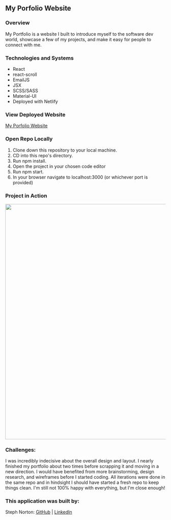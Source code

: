 ## My Porfolio Website

### Overview
My Portfolio is a website I built to introduce myself to the software dev world, showcase a few of my projects, and make it easy for people to connect with me.

### Technologies and Systems
- React 
- react-scroll
- EmailJS
- JSX
- SCSS/SASS
- Material-UI
- Deployed with Netlify

### View Deployed Website
[My Porfolio Website](https://www.stephanie-norton.com/)

### Open Repo Locally
1. Clone down this repository to your local machine.
2. CD into this repo's directory.
3. Run npm install.
4. Open the project in your chosen code editor
6. Run npm start.
7. In your browser navigate to localhost:3000 (or whichever port is provided)

### Project in Action 
<img src ='src/assets/portfolioGif.gif' width=740>   

### Challenges:
I was incredibly indecisive about the overall design and layout. I nearly finished my portfolio about two times before scrapping it and moving in a new direction. I would have benefited from more brainstorming, design research, and wireframes before I started coding. All iterations were done in the same repo and in hindsight I should have started a fresh repo to keep things clean. I'm still not 100% happy with everything, but I'm close enough!

### This application was built by:  
Steph Norton: [GitHub](https://github.com/NakiNorton) | [LinkedIn](https://www.linkedin.com/in/stephanie-norton-12888453/)